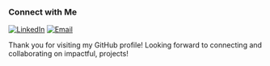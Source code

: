 ### Connect with Me
[![LinkedIn](https://img.shields.io/badge/LinkedIn-Connect-blue)](https://linkedin.com/in/maheshdethe)
[![Email](https://img.shields.io/badge/Email-Contact-orange)](mailto:mddetheanalyst@gmail.com)

Thank you for visiting my GitHub profile! Looking forward to connecting and collaborating on impactful, projects!
